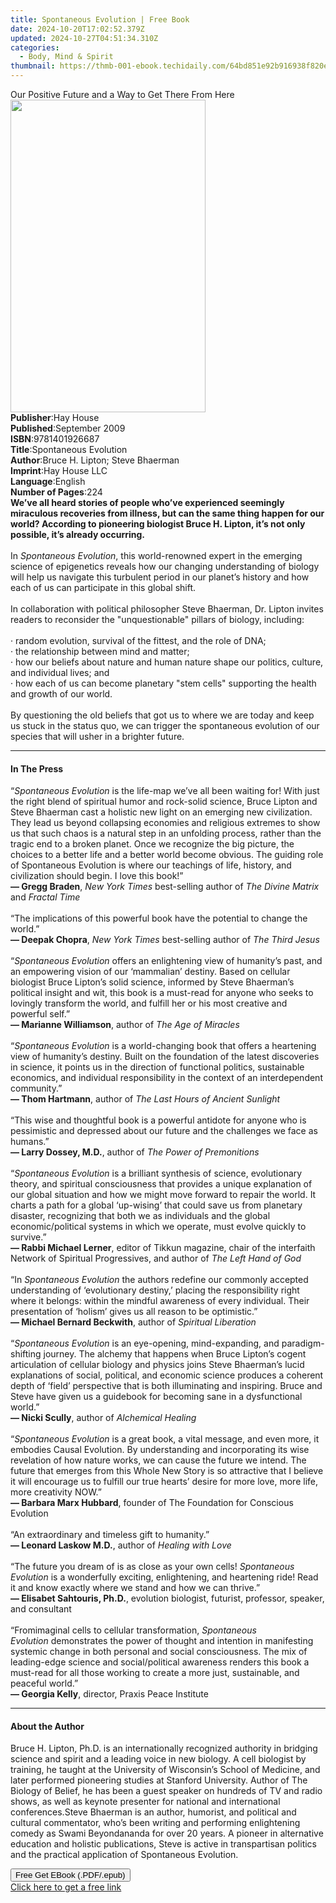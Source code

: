 ```yaml
---
title: Spontaneous Evolution | Free Book
date: 2024-10-20T17:02:52.379Z
updated: 2024-10-27T04:51:34.310Z
categories:
  - Body, Mind & Spirit
thumbnail: https://thmb-001-ebook.techidaily.com/64bd851e92b916938f820e96ffbe70742e63bd895a421797c608eb8d195466ed.jpg
---
```

<main id="book-container">
  <div class="flex flex-col">
    <div class="book-brief flex-1 py-6 px-4 sm:p-6 md:py-10 md:px-8">
      <!-- brief-->
      <div class="book-brief-main">
        Our Positive Future and a Way to Get There From Here
      </div>
    </div>
    <div
      class="book-meta-info flex-1 grid gap-4 col-start-1 col-end-3 row-start-1 sm:mb-6 sm:grid-cols-4 lg:gap-6 lg:col-start-2 lg:row-end-6 lg:row-span-6 lg:mb-0"
    >
      <div
        class="book-meta-info-left place-content-center mt-4 p-4 text-sm leading-6 col-start-2 col-span-2 dark:text-slate-400"
      >
        <img
          class="w-full h-500 object-cover rounded-lg sm:h-255 sm:col-span-2 lg:col-span-full"
          src="https://img-001-ebook.techidaily.com/859eedc13ec1f730c470b5317e805377ccb14abe4c46961fc0dc3b5eb1d9e31b.jpg"
          alt=""
          width="312"
          height="500"
        />
      </div>
      <div
        class="book-meta-info-right mt-2 col-start-1 row-start-2 col-span-3 self-center"
      >
        <!-- meta data  -->
        <div class="flex flex-col px-4 md:px-8">
          <div class="flex-1">
            <strong>Publisher</strong>:<span class="px-2">Hay House</span>
          </div>
          <div class="flex-1">
            <strong>Published</strong>:<span class="px-2">September 2009</span>
          </div>
          <div class="flex-1">
            <strong>ISBN</strong>:<span class="px-2">9781401926687</span>
          </div>
          <div class="flex-1">
            <strong>Title</strong>:<span class="px-2"
              >Spontaneous Evolution</span
            >
          </div>
          <div class="flex-1">
            <strong>Author</strong>:<span class="px-2"
              >Bruce H. Lipton; Steve Bhaerman</span
            >
          </div>
          <div class="flex-1">
            <strong>Imprint</strong>:<span class="px-2">Hay House LLC</span>
          </div>
          <div class="flex-1">
            <strong>Language</strong>:<span class="px-2">English</span>
          </div>
          <div class="flex-1">
            <strong>Number of Pages</strong>:<span class="px-2">224</span>
          </div>
        </div>
      </div>
    </div>
    <div class="book-description flex-1 py-6 px-4 sm:p-6 md:py-10 md:px-8">
      <div class="book-description-main">
        <div accordion-content="" id="description">
          <b
            >We’ve all heard stories of people who’ve experienced seemingly
            miraculous recoveries from illness, but can the same thing happen
            for our world? According to pioneering biologist Bruce H. Lipton,
            it’s not only possible, it’s already occurring. <br /></b
          ><br />In <i>Spontaneous Evolution</i>, this world-renowned expert in
          the emerging science of epigenetics reveals how our changing
          understanding of biology will help us navigate this turbulent period
          in our planet’s history and how each of us can participate in this
          global shift. <br /><br />In collaboration with political philosopher
          Steve Bhaerman, Dr. Lipton invites readers to reconsider the
          "unquestionable" pillars of biology, including:<br /><br />· random
          evolution, survival of the fittest, and the role of DNA; <br />· the
          relationship between mind and matter; <br />· how our beliefs about
          nature and human nature shape our politics, culture, and individual
          lives; and<br />· how each of us can become planetary "stem cells"
          supporting the health and growth of our world. <br /><br />By
          questioning the old beliefs that got us to where we are today and keep
          us stuck in the status quo, we can trigger the spontaneous evolution
          of our species that will usher in a brighter future.
        </div>
        <div class="accordion-fader"></div>
      </div>
    </div>
    <div class="book-excerpts flex-1 py-6 px-4 sm:p-6 md:py-10 md:px-8">
      <!-- excerpts-->
      <div class="book-excerpts-main">
        <hr />
        <h4 class="placeholder placeholder-heading">
          <span>In The Press</span>
        </h4>
        <p>
          “<i>Spontaneous Evolution </i>is the life-map we’ve all been waiting
          for! With just the right blend of spiritual humor and rock-solid
          science, Bruce Lipton and Steve Bhaerman cast a holistic new light on
          an emerging new civilization. They lead us beyond collapsing economies
          and religious extremes to show us that such chaos is a natural step in
          an unfolding process, rather than the tragic end to a broken planet.
          Once we recognize the big picture, the choices to a better life and a
          better world become obvious. The guiding role of Spontaneous Evolution
          is where our teachings of life, history, and civilization should
          begin. I love this book!”<br /><b>— Gregg Braden</b>,
          <i>New York Times</i> best-selling author of
          <i>The Divine Matrix </i>and<i> Fractal Time</i><br /><br />“The
          implications of this powerful book have the potential to change the
          world.”<br /><b>— Deepak Chopra</b>,
          <i>New York Times </i>best-selling author of <i>The Third Jesus</i
          ><br /><br />“<i>Spontaneous Evolution</i> offers an enlightening view
          of humanity’s past, and an empowering vision of our ‘mammalian’
          destiny. Based on cellular biologist Bruce Lipton’s solid science,
          informed by Steve Bhaerman’s political insight and wit, this book is a
          must-read for anyone who seeks to lovingly transform the world, and
          fulfill her or his most creative and powerful self.”<br /><b
            >— Marianne Williamson</b
          >, author of <i>The Age of Miracles</i><br /><br />“<i
            >Spontaneous Evolution </i
          >is a world-changing book that offers a heartening view of humanity’s
          destiny. Built on the foundation of the latest discoveries in science,
          it points us in the direction of functional politics, sustainable
          economics, and individual responsibility in the context of an
          interdependent community.”<br /><b>— Thom Hartmann</b>, author of
          <i>The Last Hours of Ancient Sunlight</i> <br /><br />“This wise and
          thoughtful book is a powerful antidote for anyone who is pessimistic
          and depressed about our future and the challenges we face as
          humans.”<br /><b>— Larry Dossey, M.D.</b>, author of
          <i>The Power of Premonitions</i><br /><br />“<i
            >Spontaneous Evolution</i
          >
          is a brilliant synthesis of science, evolutionary theory, and
          spiritual consciousness that provides a unique explanation of our
          global situation and how we might move forward to repair the world. It
          charts a path for a global ‘up-wising’ that could save us from
          planetary disaster, recognizing that both we as individuals and the
          global economic/political systems in which we operate, must evolve
          quickly to survive.”<br /><b>— Rabbi Michael Lerner</b>, editor of
          Tikkun magazine, chair of the interfaith Network of Spiritual
          Progressives, and author of <i>The Left Hand of God<br /></i
          ><br />“In&nbsp;<i>Spontaneous Evolution</i> the authors redefine our
          commonly accepted understanding of ‘evolutionary destiny,’ placing the
          responsibility right where it belongs: within the mindful awareness of
          every individual. Their presentation of ‘holism’ gives us all reason
          to be optimistic.”<br /><b>— Michael Bernard Beckwith</b>, author of
          <i>Spiritual Liberation</i><br /><br />“<i>Spontaneous Evolution</i>
          is an eye-opening, mind-expanding, and paradigm-shifting journey. The
          alchemy that happens when Bruce Lipton’s cogent articulation of
          cellular biology and physics joins Steve Bhaerman’s lucid explanations
          of social, political, and economic science produces a coherent depth
          of ‘field’ perspective that is both illuminating and inspiring. Bruce
          and Steve have given us a guidebook for becoming sane in a
          dysfunctional world.”<br /><b>— Nicki Scully</b>, author of
          <i>Alchemical Healing</i> <br /><br />“<i>Spontaneous Evolution</i> is
          a great book, a vital message, and even more, it embodies Causal
          Evolution. By understanding and incorporating its wise revelation of
          how nature works, we can cause the future we intend. The future that
          emerges from this Whole New Story is so attractive that I believe it
          will encourage us to fulfill our true hearts’ desire for more love,
          more life, more creativity NOW.”<br /><b>— Barbara Marx Hubbard</b>,
          founder of The Foundation for Conscious Evolution<br /><br />“An
          extraordinary and timeless gift to humanity.”<br /><b
            >— Leonard Laskow M.D.</b
          >, author of<i> Healing with Love</i><br /><br />“The future you dream
          of is as close as your own cells!&nbsp;<i>Spontaneous Evolution</i> is
          a wonderfully exciting, enlightening, and heartening ride! Read it and
          know exactly where we stand and how we can thrive.”<br /><b
            >— Elisabet Sahtouris, Ph.D.</b
          >, evolution biologist, futurist, professor, speaker, and
          consultant<br /><br />“Fromimaginal cells to cellular transformation,
          <i>Spontaneous Evolution&nbsp;</i>demonstrates the power of thought
          and intention in manifesting systemic change in both personal and
          social consciousness. The mix of leading-edge science and
          social/political awareness renders this book a must-read for all those
          working to create a more just, sustainable, and peaceful world.”<br /><b
            >— Georgia Kelly</b
          >,&nbsp;director, Praxis Peace Institute
        </p>
      </div>
    </div>
    <div class="book-about-author flex-1 py-6 px-4 sm:p-6 md:py-10 md:px-8">
      <!-- about author-->
      <div class="book-main-author-main">
        <hr />
        <h4 class="placeholder placeholder-heading">
          <span>About the Author</span>
        </h4>
        <p>
          Bruce H. Lipton, Ph.D. is an internationally recognized authority in
          bridging science and spirit and a leading voice in new biology. A cell
          biologist by training, he taught at the University of Wisconsin’s
          School of Medicine, and later performed pioneering studies at Stanford
          University. Author of The Biology of Belief, he has been a guest
          speaker on hundreds of TV and radio shows, as well as keynote
          presenter for national and international conferences.Steve Bhaerman is
          an author, humorist, and political and cultural commentator, who’s
          been writing and performing enlightening comedy as Swami Beyondananda
          for over 20 years. A pioneer in alternative education and holistic
          publications, Steve is active in transpartisan politics and the
          practical application of Spontaneous Evolution.
        </p>
      </div>
    </div>
    <div class="book-free-get flex-1 py-6 px-4 sm:p-6 md:py-10 md:px-8">
      <button
        id="btn-free-get"
        class="bg-blue-500 hover:bg-blue-700 text-white font-bold py-2 px-4 rounded"
      >
        Free Get EBook (.PDF/.epub)
      </button>
      <div id="countdown-display" class="px-2 text-lg mt-2"></div>
      <a
        id="free-link"
        class="hidden bg-blue-500 hover:bg-blue-700 text-white font-bold py-2 px-4 rounded"
        href="https://www.ebooks.com/en-us/book/138544964/spontaneous-evolution/bruce-h-lipton/"
        target="_blank"
        >Click here to get a free link</a
      >
    </div>
    <script>
      let countdownTime = 0;
      let countdownInterval = null;
      document
        .getElementById('btn-free-get')
        .addEventListener('click', startCountdown);
      function startCountdown() {
        countdownTime = new Date().getTime() + 60000 * 3;
        countdownInterval = setInterval(updateCountdown, 1000);
        document.getElementById('btn-free-get').disabled = true;
        document
          .getElementById('btn-free-get')
          .classList.add('bg-gray-500', 'cursor-not-allowed');
      }
      function updateCountdown() {
        let currentTime = new Date().getTime();
        let timeLeft = countdownTime - currentTime;
        let secondsLeft = Math.floor(timeLeft / 1000);
        document.getElementById('countdown-display').innerHTML =
          `Remaining time: ${secondsLeft} seconds.`;
        if (secondsLeft <= 0) {
          clearInterval(countdownInterval);
          document.getElementById('btn-free-get').classList.add('hidden');
          document.getElementById('free-link').classList.remove('hidden');
          document.getElementById('countdown-display').innerHTML = '';
        }
      }
    </script>
  </div>
</main>

<ins class="adsbygoogle"
      style="display:block"
      data-ad-client="ca-pub-7571918770474297"
      data-ad-slot="8358498916"
      data-ad-format="auto"
      data-full-width-responsive="true"></ins>
    